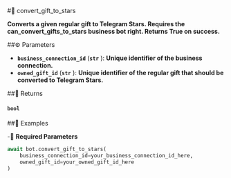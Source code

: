#🔧 convert_gift_to_stars

**Converts a given regular gift to Telegram Stars. Requires the can_convert_gifts_to_stars business bot right. Returns True on success.**

##⚙️ Parameters

- **`business_connection_id`** (**`str`** ): **Unique identifier of the business connection.**
- **`owned_gift_id`** (**`str`** ): **Unique identifier of the regular gift that should be converted to Telegram Stars.**

##📲 Returns

#### `bool`

##📀 Examples

-🪫 **Required Parameters**

```python
await bot.convert_gift_to_stars(
    business_connection_id=your_business_connection_id_here,
    owned_gift_id=your_owned_gift_id_here
)
```
